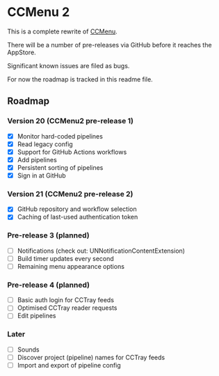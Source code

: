 # CCMenu 2

This is a complete rewrite of [CCMenu](https://github.com/erikdoe/ccmenu).

There will be a number of pre-releases via GitHub before it reaches the AppStore.

Significant known issues are filed as bugs.

For now the roadmap is tracked in this readme file.


## Roadmap

### Version 20 (CCMenu2 pre-release 1)

- [X] Monitor hard-coded pipelines
- [X] Read legacy config
- [X] Support for GitHub Actions workflows
- [X] Add pipelines 
- [X] Persistent sorting of pipelines
- [X] Sign in at GitHub

### Version 21 (CCMenu2 pre-release 2)

- [X] GitHub repository and workflow selection
- [X] Caching of last-used authentication token

### Pre-release 3 (planned)

- [ ] Notifications (check out: UNNotificationContentExtension)
- [ ] Build timer updates every second
- [ ] Remaining menu appearance options

### Pre-release 4 (planned)

- [ ] Basic auth login for CCTray feeds
- [ ] Optimised CCTray reader requests
- [ ] Edit pipelines

### Later

- [ ] Sounds
- [ ] Discover project (pipeline) names for CCTray feeds
- [ ] Import and export of pipeline config
